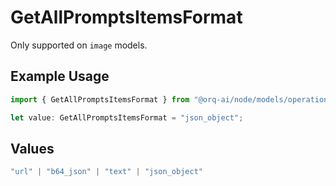 # GetAllPromptsItemsFormat

Only supported on `image` models.

## Example Usage

```typescript
import { GetAllPromptsItemsFormat } from "@orq-ai/node/models/operations";

let value: GetAllPromptsItemsFormat = "json_object";
```

## Values

```typescript
"url" | "b64_json" | "text" | "json_object"
```